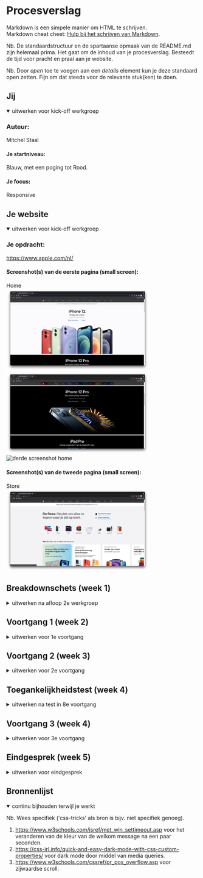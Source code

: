 # Procesverslag
Markdown is een simpele manier om HTML te schrijven.  
Markdown cheat cheet: [Hulp bij het schrijven van Markdown](https://github.com/adam-p/markdown-here/wiki/Markdown-Cheatsheet).

Nb. De standaardstructuur en de spartaanse opmaak van de README.md zijn helemaal prima. Het gaat om de inhoud van je procesverslag. Besteedt de tijd voor pracht en praal aan je website.

Nb. Door *open* toe te voegen aan een *details* element kun je deze standaard open zetten. Fijn om dat steeds voor de relevante stuk(ken) te doen.





## Jij

<details open>
<summary>uitwerken voor kick-off werkgroep</summary>

### Auteur:
Mitchel Staal

#### Je startniveau:
Blauw, met een poging tot Rood.

#### Je focus:
Responsive
 
</details>





## Je website

<details open>
<summary>uitwerken voor kick-off werkgroep</summary>

### Je opdracht:
https://www.apple.com/nl/

#### Screenshot(s) van de eerste pagina (small screen): 
Home  
<img src="images/home-1.png" width="375px" alt="eerste screenshot home">  
<img src="images/home-2.png" width="375px" alt="tweede screenshot home">  
<img src="images/home-3.png" width="375px" alt="derde screenshot home">  

#### Screenshot(s) van de tweede pagina (small screen):
Store  
<img src="images/store-1.png" width="375px" alt="eerste screenshot store">
 
</details>





## Breakdownschets (week 1)

<details>
<summary>uitwerken na afloop 2e werkgroep</summary>

### de hele pagina: 
<img src="images/Breakdownsketch.jpg" width="375px" alt="breakdown van de hele pagina">

<img src="images/Footer.jpg" width="374px" alt="breakdown van de footer" >   

### dynamisch deel (bijv menu): 
<img src="images/Dynamisch.jpg" width="375px" alt="breakdown van een dynamisch deel">

</details>





## Voortgang 1 (week 2)

<details>
<summary>uitwerken voor 1e voortgang</summary>

### Stand van zaken
de goede afmetingen van alle elementen uitzoeken was lastiger dan ik dacht. om deze dan ook nog eens goed overal neer te zetten was ook nog eens een klus. elk element is anders, dus er moet veel unieke styling worden toegevoegd (dit kost nou eenmaal tijd, niet perse moeilijk tho).

### Verslag van meeting
hier na afloop snel de uitkomsten van de meeting vastleggen

- comments neerzetten in de css waar verwarring kan onstaan. bijvoorbeeld; bij de verschillende section waar ik nth heb gebruikt.
- letten op het gebruiken van px..
- meer content zoals foto's.
- voor de rest nette html en css.


</details>





## Voortgang 2 (week 3)

<details>
<summary>uitwerken voor 2e voortgang</summary>

### Stand van zaken
het accuraat positioneren van alle elementen was nog wel heel moeilijk. daarnaast ook nog het toevoegen van de background images op elke unieke section.

### Verslag van meeting
hier na afloop snel de uitkomsten van de meeting vastleggen

- footer heeft veel sections, dit kan beter worden gedaan in een article.
- de class 'location' nog wat te onduidelijk. class names mogen gewoon langer zijn als ze maar duidelijk zijn.
- beginnen met javascript.
- zorgen dat de eerste pagina helemaal af is.

</details>





## Toegankelijkheidstest (week 4)

<details>
<summary>uitwerken na test in 8e voortgang</summary>

### Bevindingen
Lijst met je bevindingen die in de test naar voren kwamen:

- bril: colorblind color #0779P, bijna geen verschil, maar overgang van wit op grijs was bijna niet op te merken.
- bril: blur, bijna niks. niks is te zien of te lezen. oplossing: ??
- bril: hemifield loss, bijna geen verschil, alleen nu met een zwarte vlek.
- bril: 

#### Colorblind color #0779P
Hier korte omschrijving (met indien nodig een afbeelding)

het contrast tussen mijn welkom bericht en achtergrond was bijna niet te zien met de bril op.

Hier een omschrijving van hoe het opgelost kan worden (met indien nodig een afbeelding)

oplossing hiervoor kan zijn om een beter contrast te vinden?


#### Blur
Hier korte omschrijving (met indien nodig een afbeelding)

ja, bijna niks te zien. niks is te lezen als je niet dichtbij het scherm was.

Hier een omschrijving van hoe het opgelost kan worden (met indien nodig een afbeelding)

oplossing is lastig. teksten misschien groter maken, maar kan lelijk zijn qua uiterlijk.


#### Hemifield loss
Hier korte omschrijving (met indien nodig een afbeelding)

zwarte vlakken aan de rand van je ogen. was niet echt erg, meer irritant.

Hier een omschrijving van hoe het opgelost kan worden (met indien nodig een afbeelding)

geen idee.


</details>





## Voortgang 3 (week 4)

<details>
<summary>uitwerken voor 3e voortgang</summary>

### Stand van zaken
scrollable lijsten met items was voornamelijk waar mijn aandacht lag.


### Verslag van meeting
hier na afloop snel de uitkomsten van de meeting vastleggen

- html comments toevoegen
- classes beter benamen (al weer)
- verder met 2de pagina
</details>





## Eindgesprek (week 5)

<details>
<summary>uitwerken voor eindgesprek</summary>

### Stand van zaken
moeite gehad met het houden aan de planning. eigen schuld, dus ik werk nu met de gevolgen. niet genoeg tijd gehad om de site helemaal perfect af te krijgen. zo veel mogelijk proberen af te maken.

### Screenshot(s)

<img src="images/IMG_1055.png" width="375px" alt="home_page1">  
<img src="images/IMG_1056.png" width="375px" alt="home_page2">  <img src="images/IMG_1051.png" width="375px" alt="cart">  <img src="images/IMG_1052.png" width="375px" alt="menu">  <img src="images/IMG_1053.png" width="375px" alt="store_page1">  <img src="images/IMG_1054.png" width="375px" alt="store_page2"> 
</details>





## Bronnenlijst

<details open>
<summary>continu bijhouden terwijl je werkt</summary>

Nb. Wees specifiek ('css-tricks' als bron is bijv. niet specifiek genoeg).

1. https://www.w3schools.com/jsref/met_win_settimeout.asp voor het veranderen van de kleur van de welkom message na een paar seconden.
2. https://css-irl.info/quick-and-easy-dark-mode-with-css-custom-properties/ voor dark mode door middel van media queries.
3. https://www.w3schools.com/cssref/pr_pos_overflow.asp voor zijwaardse scroll.

</details>